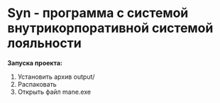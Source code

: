 # Syn - программа с системой внутрикорпоративной системой лояльности

<a><strong>Запуска проекта:</strong></p>
<ol>
 <li>Установить архив output/</li>
 <li>Распаковать</li>
 <li>Открыть файл mane.exe</li>
</ol>
